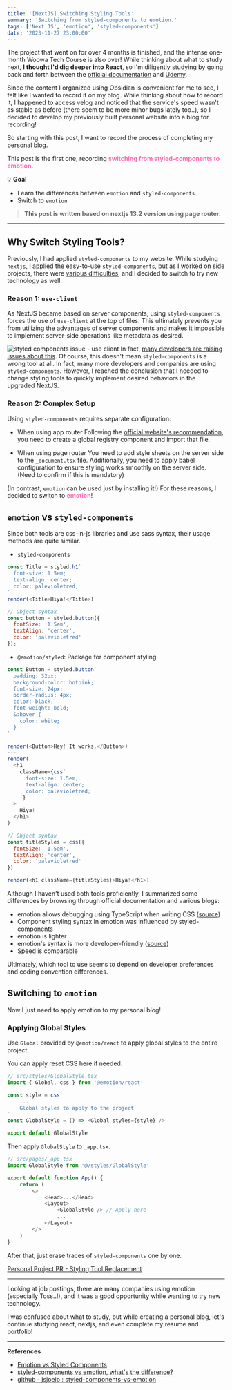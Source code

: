 ```yaml
---
title: '[NextJS] Switching Styling Tools'
summary: 'Switching from styled-components to emotion.'
tags: ['Next.JS', 'emotion', 'styled-components']
date: '2023-11-27 23:00:00'
---
```


The project that went on for over 4 months is finished, and the intense one-month Woowa Tech Course is also over!
While thinking about what to study next, **I thought I'd dig deeper into React**, so I'm diligently studying by going back and forth between the [official documentation](https://react.dev/) and [Udemy](https://www.udemy.com/course/best-react/).

Since the content I organized using Obsidian is convenient for me to see, I felt like I wanted to record it on my blog.
While thinking about how to record it, I happened to access velog and noticed that the service's speed wasn't as stable as before (there seem to be more minor bugs lately too..), so I decided to develop my previously built personal website into a blog for recording!

So starting with this post, I want to record the process of completing my personal blog.

This post is the first one, recording <span style="color:#ff69b4">**switching from styled-components to emotion**</span>.

💡 **Goal**
- Learn the differences between `emotion` and `styled-components`
- Switch to `emotion`

> **This post is written based on nextjs 13.2 version using page router.**

---
## Why Switch Styling Tools?
Previously, I had applied `styled-components` to my website.
While studying `nextjs`, I applied the easy-to-use `styled-components`, but as I worked on side projects, there were [various difficulties](https://velog.io/@gouz7514/how-to-use-nextjs-13-properly#styled-components), and I decided to switch to try new technology as well.

### Reason 1: `use-client`
As NextJS became based on server components, using `styled-components` forces the use of `use-client` at the top of files. This ultimately prevents you from utilizing the advantages of server components and makes it impossible to implement server-side operations like metadata as desired.

![styled components issue - use client](https://velog.velcdn.com/images/gouz7514/post/4778a135-5873-4acd-b0f9-4a183f5855e4/image.png)
In fact, [many developers are raising issues about this](https://github.com/styled-components/styled-components/issues/4025).
Of course, this doesn't mean `styled-components` is a wrong tool at all. In fact, many more developers and companies are using `styled-components`. However, I reached the conclusion that I needed to change styling tools to quickly implement desired behaviors in the upgraded NextJS.

### Reason 2: Complex Setup
Using `styled-components` requires separate configuration:
- When using app router
Following the [official website's recommendation](https://nextjs.org/docs/app/building-your-application/styling/css-in-js#styled-components), you need to create a global registry component and import that file.

- When using page router
You need to add style sheets on the server side to the `_document.tsx` file. Additionally, you need to apply babel configuration to ensure styling works smoothly on the server side. (Need to confirm if this is mandatory)

(In contrast, `emotion` can be used just by installing it!)
For these reasons, I decided to switch to <span style="color:#ff69b4">**emotion**</span>!

## `emotion` vs `styled-components`
Since both tools are css-in-js libraries and use sass syntax, their usage methods are quite similar.

- `styled-components`
```javascript
const Title = styled.h1`
  font-size: 1.5em;
  text-align: center;
  color: palevioletred;
`
render(<Title>Hiya!</Title>)

// Object syntax
const button = styled.button({
  fontSize: '1.5em',
  textAlign: 'center',
  color: 'palevioletred'
});
```

- `@emotion/styled`: Package for component styling
```javascript
const Button = styled.button`
  padding: 32px;
  background-color: hotpink;
  font-size: 24px;
  border-radius: 4px;
  color: black;
  font-weight: bold;
  &:hover {
    color: white;
  }
`

render(<Button>Hey! It works.</Button>)
---
render(
  <h1
    className={css`
      font-size: 1.5em;
      text-align: center;
      color: palevioletred;
    `}
  >
    Hiya!
  </h1>
)

// Object syntax
const titleStyles = css({
  fontSize: '1.5em',
  textAlign: 'center',
  color: 'palevioletred'
})

render(<h1 className={titleStyles}>Hiya!</h1>)

```

Although I haven't used both tools proficiently, I summarized some differences by browsing through official documentation and various blogs:
- emotion allows debugging using TypeScript when writing CSS ([source](https://emotion.sh/docs/best-practices))
- Component styling syntax in emotion was influenced by styled-components
- emotion is lighter
- emotion's syntax is more developer-friendly ([source](https://emotion.sh/docs/composition))
- Speed is comparable

Ultimately, which tool to use seems to depend on developer preferences and coding convention differences.

## Switching to `emotion`
Now I just need to apply emotion to my personal blog!

### Applying Global Styles
Use `Global` provided by `@emotion/react` to apply global styles to the entire project.

You can apply reset CSS here if needed.
```typescript
// src/styles/GlobalStyle.tsx
import { Global, css } from '@emotion/react'

const style = css`
	...
	Global styles to apply to the project
`
const GlobalStyle = () => <Global styles={style} />

export default GlobalStyle
```

Then apply `GlobalStyle` to `_app.tsx`.
```typescript
// src/pages/_app.tsx
import GlobalStyle from '@/styles/GlobalStyle'

export default function App() {
	return (
    	<>
      		<Head>...</Head>
      		<Layout>
      			<GlobalStyle /> // Apply here
      			...
      		</Layout>
      	</>
    )
}
```

After that, just erase traces of `styled-components` one by one.

[Personal Project PR - Styling Tool Replacement](https://github.com/gouz7514/hotdog-log/pull/16)

---
Looking at job postings, there are many companies using emotion (especially Toss..!), and it was a good opportunity while wanting to try new technology.

I was confused about what to study, but while creating a personal blog, let's continue studying react, nextjs, and even complete my resume and portfolio!

---
**References**
- [Emotion vs Styled Components](https://caisy.io/blog/emotion-vs-styled-components)
- [styled-components vs emotion, what's the difference?](https://velog.io/@bepyan/styled-components-%EA%B3%BC-emotion-%EB%8F%84%EB%8C%80%EC%B2%B4-%EC%B0%A8%EC%9D%B4%EA%B0%80-%EB%AD%94%EA%B0%80)
- [github - jsjoeio : styled-components-vs-emotion](https://github.com/jsjoeio/styled-components-vs-emotion)